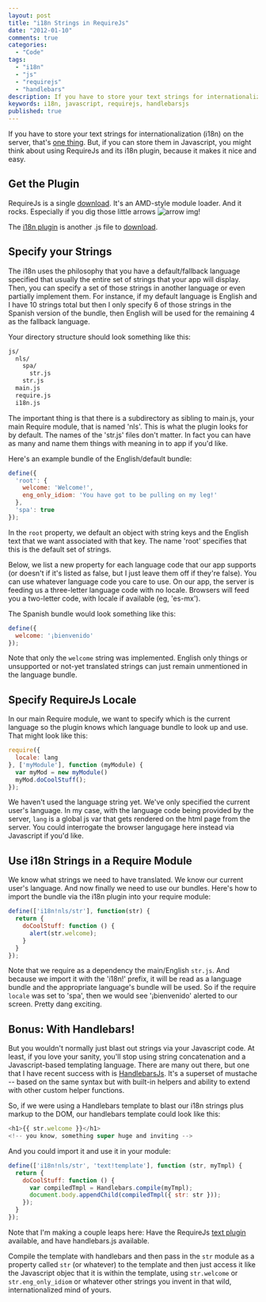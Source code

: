 ```yaml
---
layout: post
title: "i18n Strings in RequireJs"
date: "2012-01-10"
comments: true
categories:
  - "Code"
tags:
  - "i18n"
  - "js"
  - "requirejs"
  - "handlebars"
description: If you have to store your text strings for internationalization (i18n) on the server, that's <a href="http://rockycode.com/blog/i18n-strings-javascript/">on
keywords: i18n, javascript, requirejs, handlebarsjs
published: true
---
```


If you have to store your text strings for internationalization (i18n) on the server, that's <a href="http://rockycode.com/blog/i18n-strings-javascript/">one thing</a>.  But, if you can store them in Javascript, you might think about using RequireJs and its i18n plugin, because it makes it nice and easy.

<!--more-->

Get the Plugin
--------------

RequireJs is a single [download](http://requirejs.org/docs/download.html).  It's an AMD-style module loader.  And it rocks.  Especially if you dig those little arrows ![arrow img](http://requirejs.org/i/arrow.png)!  

The [i18n plugin](http://requirejs.org/docs/api.html#i18n) is another .js file to [download](http://requirejs.org/docs/download.html#i18n).


Specify your Strings
--------------------

The i18n uses the philosophy that you have a default/fallback language specified that usually the entire set of strings that your app will display.  Then, you can specify a set of those strings in another language or even partially implement them.  For instance, if my default language is English and I have 10 strings total but then I only specify 6 of those strings in the Spanish version of the bundle, then English will be used for the remaining 4 as the fallback language.

Your directory structure should look something like this:

```bash
js/
  nls/
    spa/
      str.js
    str.js
  main.js
  require.js
  i18n.js
```

The important thing is that there is a subdirectory as sibling to main.js, your main Require module, that is named 'nls'.  This is what the plugin looks for by default.  The names of the 'str.js' files don't matter.  In fact you can have as many and name them things with meaning in to app if you'd like.

Here's an example bundle of the English/default bundle:

```javascript
define({
  'root': {
    welcome: 'Welcome!',
    eng_only_idiom: 'You have got to be pulling on my leg!'
  },
  'spa': true
});
```

In the `root` property, we default an object with string keys and the English text that we want associated with that key.  The name 'root' specifies that this is the default set of strings.

Below, we list a new property for each language code that our app supports (or doesn't if it's listed as false, but I just leave them off if they're false).  You can use whatever language code you care to use.  On our app, the server is feeding us a three-letter language code with no locale.  Browsers will feed you a two-letter code, with locale if available (eg, 'es-mx').

The Spanish bundle would look something like this:

```javascript
define({
  welcome: '¡bienvenido'
});
```

Note that only the `welcome` string was implemented.  English only things or unsupported or not-yet translated strings can just remain unmentioned in the language bundle.

Specify RequireJs Locale
------------------------

In our main Require module, we want to specify which is the current language so the plugin knows which language bundle to look up and use.  That might look like this:

```javascript
require({
  locale: lang
}, ['myModule'], function (myModule) {
  var myMod = new myModule()
  myMod.doCoolStuff();
});
```

We haven't used the language string yet.  We've only specified the current user's language.  In my case, with the language code being provided by the server, `lang` is a global js var that gets rendered on the html page from the server.  You could interrogate the browser langugage here instead via Javascript if you'd like.

Use i18n Strings in a Require Module
------------------------------------

We know what strings we need to have translated.  We know our current user's language.  And now finally we need to use our bundles.  Here's how to import the bundle via the i18n plugin into your require module:

```javascript
define(['i18n!nls/str'], function(str) {
  return {
    doCoolStuff: function () {
      alert(str.welcome);
    }
  }
});
```

Note that we require as a dependency the main/English `str.js`.  And because we import it with the 'i18n!' prefix, it will be read as a language bundle and the appropriate language's bundle will be used.  So if the require `locale` was set to 'spa', then we would see '¡bienvenido' alerted to our screen.  Pretty dang exciting. 

Bonus:  With Handlebars!
------------------------

But you wouldn't normally just blast out strings via your Javascript code.  At least, if you love your sanity, you'll stop using string concatenation and a Javascript-based templating language.  There are many out there, but one that I have recent success with is [HandlebarsJs](http://handlebarsjs.com/).  It's a superset of mustache -- based on the same syntax but with built-in helpers and ability to extend with other custom helper functions.

So, if we were using a Handlebars template to blast our i18n strings plus markup to the DOM, our handlebars template could look like this:

```javascript
<h1>{{ str.welcome }}</h1>
<!-- you know, something super huge and inviting -->
```

And you could import it and use it in your module:

```javascript
define(['i18n!nls/str', 'text!template'], function (str, myTmpl) {
  return {
    doCoolStuff: function () {
      var compiledTmpl = Handlebars.compile(myTmpl);
      document.body.appendChild(compiledTmpl({ str: str }));
    });
  }
});
```

Note that I'm making a couple leaps here:  Have the RequireJs [text plugin](http://requirejs.org/docs/api.html#text) available, and have handlebars.js available. 

Compile the template with handlebars and then pass in the `str` module as a property called `str` (or whatever) to the template and then just access it like the Javascript objec that it is within the template, using `str.welcome` or `str.eng_only_idiom` or whatever other strings you invent in that wild, internationalized mind of yours.

  
